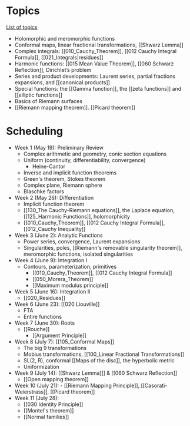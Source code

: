 # Topics

[List of topics](attachments/Complex_Analysis_Prelim_Review.pdf)

- Holomorphic and meromorphic functions
- Conformal maps, linear fractional transformations, [[Shwarz Lemma]]
- Complex integrals: [[010_Cauchy_Theorem]], [[012 Cauchy Integral Formula]], [[021_Integrals|residues]]
- Harmonic functions: [[015 Mean Value Theorem]], [[060 Schwarz Reflection]], Dirichlet’s problem
- Series and product developments: Laurent series, partial fractions expansions, and [[canonical products]]
- Special functions: the [[Gamma function]], the [[zeta functions]] and [[elliptic functions]]
- Basics of Riemann surfaces
- [[Riemann mapping theorem]]. [[Picard theorem]]

# Scheduling

- Week 1 (May 19): 
Preliminary Review
    - Complex arithmetic and geometry, conic section equations
    - Uniform (continuity,  differentiability, convergence)
        - Heine-Cantor
    - Inverse and implicit function theorems
    - Green's theorem, Stokes theorem
    - Complex plane, Riemann sphere
    - Blaschke factors
- Week 2 (May 26):
Differentiation
    - Implicit function theorem
    - [[130_The Cauchy-Riemann equations]], the Laplace equation, [[125_Harmonic Functions]], holomorphicity
    - [[010_Cauchy_Theorem]], [[012 Cauchy Integral Formula]], [[012_Cauchy Inequality]]
- Week 3 (June 2):
Analytic Functions
    - Power series, convergence, Laurent expansions
    - Singularities, poles, [[Riemann's removable singularity theorem]], meromorphic functions, isolated singularities
- Week 4 (June 9):
Integration I
    - Contours, parameterization, primitives
		- [[010_Cauchy_Theorem]], [[012 Cauchy Integral Formula]]
		- [[050_Morera_Theorem]]
		- [[Maximum modulus principle]]
- Week 5 (June 16):
Integration II
    - [[020_Residues]]
- Week 6 (June 23):
[[020 Liouville]]
    - FTA
    - Entire functions
- Week 7 (June 30):
 Roots
    -  [[Rouche]]
		- [[Argument Principle]]
- Week 8 (July 7):
	[[105_Conformal Maps]]
    - The big 9 transformations
    - Mobius transformations, [[100_Linear Fractional Transformations]]
    - SL(2, R), conformal [[Maps of the disc]], the hyperbolic metric
    - Uniformization
- Week 9 (July 14):
[[Shwarz Lemma]]] & [[060 Schwarz Reflection]]
    - [[Open mapping theorem]]
- Week 10  (July 21):
		- [[Riemann Mapping Principle]], [[Casorati-Weierstrass]], [[Picard theorem]]
- Week 11 (July 28):
	- [[030 Identity Principle]]
	- [[Montel's theorem]]
	- [[Normal families]]